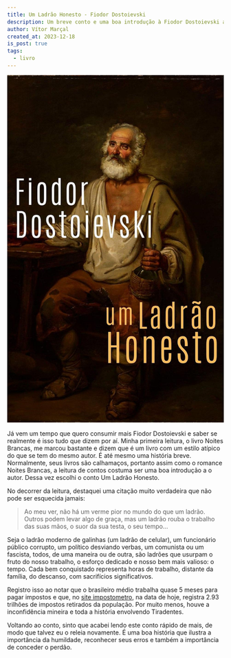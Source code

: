 ```yaml
---
title: Um Ladrão Honesto - Fiodor Dostoievski
description: Um breve conto e uma boa introdução à Fiodor Dostoievski antes de enfrentar os calhamaços clássicos do autor.
author: Vítor Marçal
created_at: 2023-12-18
is_post: true
tags:
  - livro
---
```


![Um Ladrão Honesto - Fiodor Dostoievski](img/um_ladrao_honesto.jpg)

Já vem um tempo que quero consumir mais Fiodor Dostoievski e saber se realmente é isso tudo que dizem por aí. Minha primeira leitura, o livro Noites Brancas, me marcou bastante e dizem que é um livro com um estilo atípico do que se tem do mesmo autor. É até mesmo uma história breve. Normalmente, seus livros são calhamaços, portanto assim como o romance Noites Brancas, a leitura de contos costuma ser uma boa introdução a o autor. Dessa vez escolhi o conto Um Ladrão Honesto.

No decorrer da leitura, destaquei uma citação muito verdadeira que não pode ser esquecida jamais:

> Ao meu ver, não há um verme pior no mundo do que um ladrão. Outros podem levar algo de graça, mas um ladrão rouba o trabalho das suas mãos, o suor da sua testa, o seu tempo...

Seja o ladrão moderno de galinhas (um ladrão de celular), um funcionário público corrupto, um político desviando verbas, um comunista ou um fascista, todos, de uma maneira ou de outra, são ladrões que usurpam o fruto do nosso trabalho, o esforço dedicado e nosso bem mais valioso: o tempo. Cada bem conquistado representa horas de trabalho, distante da família, do descanso, com sacrifícios significativos.

Registro isso ao notar que o brasileiro médio trabalha quase 5 meses para pagar impostos e que, no [site impostometro](https://impostometro.com.br/), na data de hoje, registra 2.93 trilhões de impostos retirados da população. Por muito menos, houve a inconfidência mineira e toda a história envolvendo Tiradentes.

Voltando ao conto, sinto que acabei lendo este conto rápido de mais, de modo que talvez eu o releia novamente. É uma boa história que ilustra a importância da humildade, reconhecer seus erros e também a importância de conceder o perdão.
